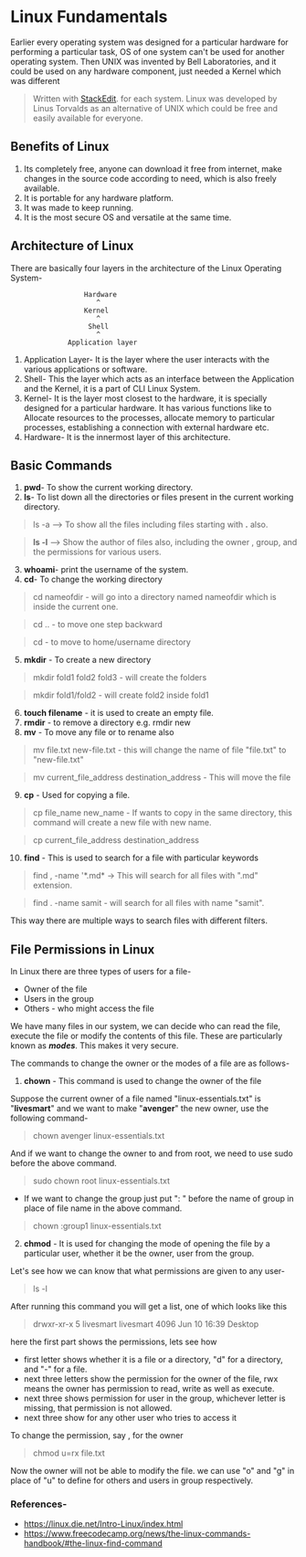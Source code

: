 # Linux Fundamentals

Earlier every operating system was designed for a particular hardware for performing a particular task, OS of one system can't be used for another operating system. Then UNIX was invented by Bell Laboratories, and it could be used on any hardware component, just needed a Kernel which was different  
> Written with [StackEdit](https://stackedit.io/). for each system.
Linux was developed by Linus Torvalds as an alternative of UNIX which could be free and easily available for everyone.

## Benefits of Linux

1. Its completely free, anyone can download it free from internet, make changes in the source code according to need, which is also freely available.
2. It is portable for any hardware platform.
3. It was made to keep running.
4. It is the most secure OS and versatile at the same time.

## Architecture of Linux

There are basically four layers in the architecture of the Linux Operating System-

					  Hardware
					     ^
					  Kernel
					     ^
					   Shell
					     ^
				  Application layer

1. Application Layer- It is the layer where the user interacts with the various applications or software.
2. Shell- This the layer which acts as an interface between the Application and the Kernel, it is a part of CLI Linux System.
3. Kernel- It is the layer most closest to the hardware, it is specially designed for a particular hardware. It has various functions like to Allocate resources to the processes, allocate memory to particular processes, establishing a connection with external hardware etc.
4. Hardware- It is the innermost layer of this architecture.

## Basic Commands

1. **pwd**- To show the current working directory.
2. **ls**- To list down all the directories or files present in the current working directory.

> ls -a   --> To show all the files including files starting with **.** also.

> **ls -l**   --> Show the author of files also, including the owner , group, and the permissions for various users.

3. **whoami**- print the username of the system.
4. **cd**- To change the working directory

> cd nameofdir - will go into a directory named nameofdir which is inside the current one.

> cd .. - to move one step backward

> cd  - to move to home/username directory

5. **mkdir** - To create a new directory 

> mkdir fold1 fold2 fold3 - will create the folders

> mkdir fold1/fold2 - will create fold2 inside fold1

6. **touch filename** - it is used to create an empty file.
7. **rmdir** - to remove a directory
e.g. rmdir new
8. **mv** - To move any file or to rename also

>mv file.txt new-file.txt  - this will change the name of file "file.txt" to "new-file.txt"

>mv current_file_address destination_address - This will move the file

9. **cp** - Used for copying a file. 

> cp file_name new_name - If wants to copy in the same directory, this command will create a new file with new name.

> cp current_file_address destination_address  

10. **find** - This is used to search for a file with particular keywords

>find , -name '\*.md\*   -> This will search for all files with ".md" extension.

>find . -name samit - will search for all files with name "samit".

This way there are multiple ways to search files with different filters.


## File Permissions in Linux

In Linux there are three types of users for a file-
* Owner of the file
* Users in the group
* Others - who might access the file

We have many files in our system, we can decide who can read the file, execute the file or modify the contents of this file. 
These are particularly known as _**modes**_.
This makes it very secure.

The commands to change the owner or the modes of a file are as follows- 
1. **chown** - This command is used to change the owner of the file

Suppose the current owner of a file named "linux-essentials.txt" is "**livesmart**" and we want to make "**avenger**" the new owner, use the following command-

> chown avenger linux-essentials.txt

And if we want to change the owner to and from root, we need to use sudo before the above command.

> sudo chown root linux-essentials.txt

- If we want to change the group just put ": " before the name of group in place of file name in the above command.

> chown :group1 linux-essentials.txt

2. **chmod** - It is used for changing the mode of opening the file by a particular user, whether it be the owner, user from the group.

Let's see how we can know that what permissions are given to any user-
> ls -l

After running this command you will get a list, one of which looks like this
> drwxr-xr-x 	5	 livesmart	 livesmart	 4096	 Jun 10	 16:39	 Desktop

here the first part shows the permissions, lets see how
* first letter shows whether it is a file or a directory, "d" for a directory, and "-" for a file.
* next three letters show the permission for the owner of the file, rwx means the owner has permission to read, write as well as execute.
* next three shows permission for user in the group, whichever letter is missing, that permission is not allowed.
* next three show for any other user who tries to access it

To change the permission, say , for the owner

> chmod u=rx file.txt

Now the owner will not be able to modify the file. 
we can use "o" and "g" in place of "u" to define for others and users in group respectively.




  


### References-
* https://linux.die.net/Intro-Linux/index.html
* https://www.freecodecamp.org/news/the-linux-commands-handbook/#the-linux-find-command

